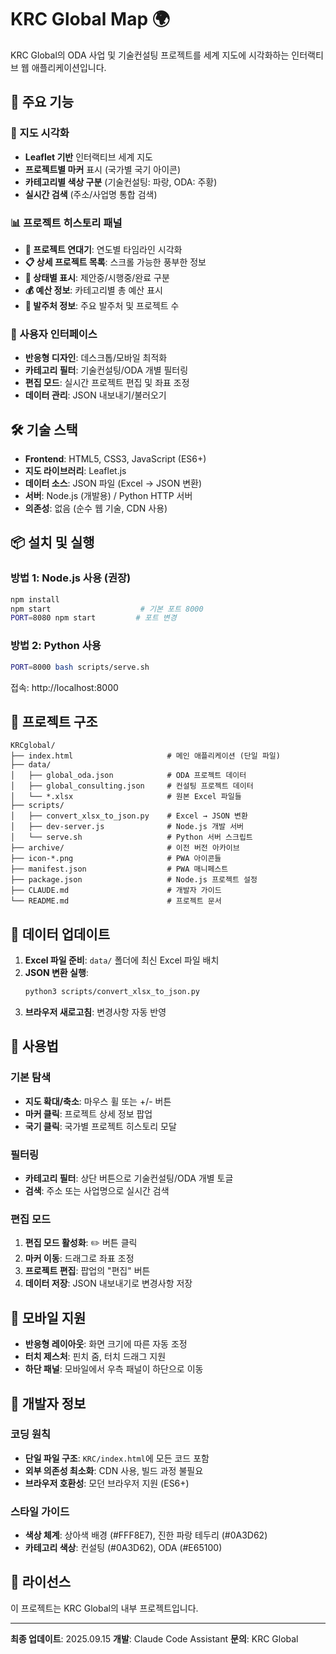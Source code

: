 # KRC Global Map 🌍

KRC Global의 ODA 사업 및 기술컨설팅 프로젝트를 세계 지도에 시각화하는 인터랙티브 웹 애플리케이션입니다.

## 🚀 주요 기능

### 📍 지도 시각화
- **Leaflet 기반** 인터랙티브 세계 지도
- **프로젝트별 마커** 표시 (국가별 국기 아이콘)
- **카테고리별 색상 구분** (기술컨설팅: 파랑, ODA: 주황)
- **실시간 검색** (주소/사업명 통합 검색)

### 📊 프로젝트 히스토리 패널
- **📅 프로젝트 연대기**: 연도별 타임라인 시각화
- **📋 상세 프로젝트 목록**: 스크롤 가능한 풍부한 정보
- **🎯 상태별 표시**: 제안중/시행중/완료 구분
- **💰 예산 정보**: 카테고리별 총 예산 표시
- **🏢 발주처 정보**: 주요 발주처 및 프로젝트 수

### 🎨 사용자 인터페이스
- **반응형 디자인**: 데스크톱/모바일 최적화
- **카테고리 필터**: 기술컨설팅/ODA 개별 필터링
- **편집 모드**: 실시간 프로젝트 편집 및 좌표 조정
- **데이터 관리**: JSON 내보내기/불러오기

## 🛠️ 기술 스택

- **Frontend**: HTML5, CSS3, JavaScript (ES6+)
- **지도 라이브러리**: Leaflet.js
- **데이터 소스**: JSON 파일 (Excel → JSON 변환)
- **서버**: Node.js (개발용) / Python HTTP 서버
- **의존성**: 없음 (순수 웹 기술, CDN 사용)

## 📦 설치 및 실행

### 방법 1: Node.js 사용 (권장)
```bash
npm install
npm start                    # 기본 포트 8000
PORT=8080 npm start         # 포트 변경
```

### 방법 2: Python 사용
```bash
PORT=8000 bash scripts/serve.sh
```

접속: http://localhost:8000

## 📁 프로젝트 구조

```
KRCglobal/
├── index.html                     # 메인 애플리케이션 (단일 파일)
├── data/
│   ├── global_oda.json            # ODA 프로젝트 데이터
│   ├── global_consulting.json     # 컨설팅 프로젝트 데이터
│   └── *.xlsx                     # 원본 Excel 파일들
├── scripts/
│   ├── convert_xlsx_to_json.py    # Excel → JSON 변환
│   ├── dev-server.js              # Node.js 개발 서버
│   └── serve.sh                   # Python 서버 스크립트
├── archive/                       # 이전 버전 아카이브
├── icon-*.png                     # PWA 아이콘들
├── manifest.json                  # PWA 매니페스트
├── package.json                   # Node.js 프로젝트 설정
├── CLAUDE.md                      # 개발자 가이드
└── README.md                      # 프로젝트 문서
```

## 🔄 데이터 업데이트

1. **Excel 파일 준비**: `data/` 폴더에 최신 Excel 파일 배치
2. **JSON 변환 실행**:
   ```bash
   python3 scripts/convert_xlsx_to_json.py
   ```
3. **브라우저 새로고침**: 변경사항 자동 반영

## 🎯 사용법

### 기본 탐색
- **지도 확대/축소**: 마우스 휠 또는 +/- 버튼
- **마커 클릭**: 프로젝트 상세 정보 팝업
- **국기 클릭**: 국가별 프로젝트 히스토리 모달

### 필터링
- **카테고리 필터**: 상단 버튼으로 기술컨설팅/ODA 개별 토글
- **검색**: 주소 또는 사업명으로 실시간 검색

### 편집 모드
1. **편집 모드 활성화**: ✏️ 버튼 클릭
2. **마커 이동**: 드래그로 좌표 조정
3. **프로젝트 편집**: 팝업의 "편집" 버튼
4. **데이터 저장**: JSON 내보내기로 변경사항 저장

## 📱 모바일 지원

- **반응형 레이아웃**: 화면 크기에 따른 자동 조정
- **터치 제스처**: 핀치 줌, 터치 드래그 지원
- **하단 패널**: 모바일에서 우측 패널이 하단으로 이동

## 🔧 개발자 정보

### 코딩 원칙
- **단일 파일 구조**: `KRC/index.html`에 모든 코드 포함
- **외부 의존성 최소화**: CDN 사용, 빌드 과정 불필요
- **브라우저 호환성**: 모던 브라우저 지원 (ES6+)

### 스타일 가이드
- **색상 체계**: 상아색 배경 (#FFF8E7), 진한 파랑 테두리 (#0A3D62)
- **카테고리 색상**: 컨설팅 (#0A3D62), ODA (#E65100)

## 📄 라이선스

이 프로젝트는 KRC Global의 내부 프로젝트입니다.

---

**최종 업데이트**: 2025.09.15
**개발**: Claude Code Assistant
**문의**: KRC Global